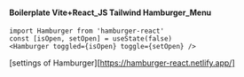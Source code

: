 #### Boilerplate Vite+React_JS Tailwind Hamburger_Menu

```
import Hamburger from 'hamburger-react'
const [isOpen, setOpen] = useState(false)
<Hamburger toggled={isOpen} toggle={setOpen} />
```

[settings of Hamburger][https://hamburger-react.netlify.app/]
